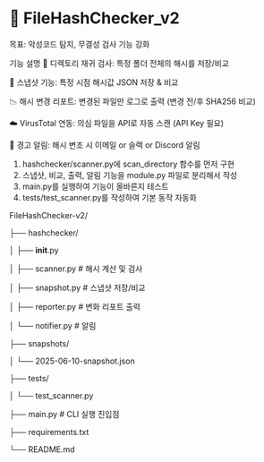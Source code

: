 # 🔐 FileHashChecker_v2

목표: 악성코드 탐지, 무결성 검사 기능 강화

기능	설명
📁 디렉토리 재귀 검사: 특정 폴더 전체의 해시를 저장/비교

📅 스냅샷 기능: 특정 시점 해시값 JSON 저장 & 비교

📉 해시 변경 리포트: 변경된 파일만 로그로 출력 (변경 전/후 SHA256 비교)

☁️ VirusTotal 연동: 의심 파일을 API로 자동 스캔 (API Key 필요)

📧 경고 알림: 해시 변조 시 이메일 or 슬랙 or Discord 알림

1. hashchecker/scanner.py에 scan_directory 함수를 먼저 구현
2. 스냅샷, 비교, 출력, 알림 기능을 module.py 파일로 분리해서 작성
3. main.py를 실행하여 기능이 올바른지 테스트
4. tests/test_scanner.py를 작성하여 기본 동작 자동화

FileHashChecker-v2/

├── hashchecker/

│   ├── __init__.py

│   ├── scanner.py         # 해시 계산 및 검사

│   ├── snapshot.py        # 스냅샷 저장/비교

│   ├── reporter.py        # 변화 리포트 출력

│   └── notifier.py        # 알림

├── snapshots/

│   └── 2025-06-10-snapshot.json

├── tests/

│   └── test_scanner.py

├── main.py                # CLI 실행 진입점

├── requirements.txt

└── README.md